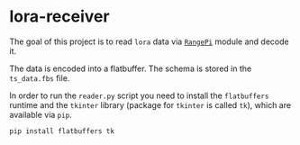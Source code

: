 # lora-receiver
The goal of this project is to read `lora` data via [`RangePi`](https://github.com/sbcshop/RangePi/) module and decode it.

The data is encoded into a flatbuffer. The schema is stored in the `ts_data.fbs` file.

In order to run the `reader.py` script you need to install the
`flatbuffers` runtime and the `tkinter` library (package for `tkinter` is called `tk`), which are available via `pip`.
``` python
pip install flatbuffers tk
```
